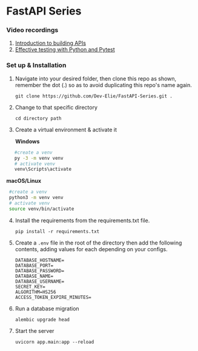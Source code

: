 # FastAPI Series

### Video recordings

1. [Introduction to building APIs](https://stdntpartners-my.sharepoint.com/:v:/g/personal/felix_orinda_studentambassadors_com/ET7sE6SxRZ5Pha-S2Cn8THUBNte7kt87FR0IsoRCbSUvFw?e=ix0YgM)
2. [Effective testing with Python and Pytest](https://stdntpartners-my.sharepoint.com/personal/felix_orinda_studentambassadors_com/_layouts/15/onedrive.aspx?id=%2Fpersonal%2Ffelix%5Forinda%5Fstudentambassadors%5Fcom%2FDocuments%2FRecordings%2FREST%20API%20Testing%20Using%20Python%2D20220204%5F200410%2DMeeting%20Recording%2Emp4&parent=%2Fpersonal%2Ffelix%5Forinda%5Fstudentambassadors%5Fcom%2FDocuments%2FRecordings)


### Set up & Installation

1. Navigate into your desired folder, then clone this repo as shown, remember the dot (.) so as to avoid duplicating this repo's name again.

   `git clone https://github.com/Dev-Elie/FastAPI-Series.git .`

2. Change to that specific directory

   `cd directory path`

3. Create a virtual environment & activate it

   **Windows**
          
```bash
   #create a venv
   py -3 -m venv venv
   # activate venv
   venv\Scripts\activate
   ```
          
  **macOS/Linux**
          
  ```bash
   #create a venv
   python3 -m venv venv
   # activate venv
   source venv/bin/activate
   ```
      
4. Install the requirements from the requirements.txt file.

   `pip install -r requirements.txt`

5. Create a `.env` file in the root of the directory then add the following contents, adding values for each depending on your configs.

   ```.env
   DATABASE_HOSTNAME=
   DATABASE_PORT=
   DATABASE_PASSWORD=
   DATABASE_NAME=
   DATABASE_USERNAME=
   SECRET_KEY=
   ALGORITHM=HS256
   ACCESS_TOKEN_EXPIRE_MINUTES=
   ```
   
6. Run a database migration

   `alembic upgrade head`
   

7. Start the server

   `uvicorn app.main:app --reload`
